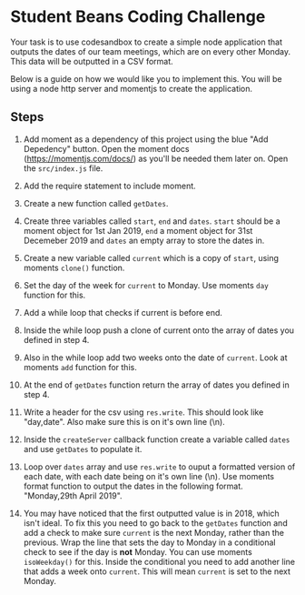 # Student Beans Coding Challenge

Your task is to use codesandbox to create a simple node application that outputs the dates of our team meetings, which are on every other Monday. This data will be outputted in a CSV format.

Below is a guide on how we would like you to implement this. You will be using a node http server and momentjs to create the application.

## Steps

1. Add moment as a dependency of this project using the blue "Add Depedency" button. Open the moment docs (https://momentjs.com/docs/) as you'll be needed them later on. Open the `src/index.js` file.

2. Add the require statement to include moment.

3. Create a new function called `getDates`.

4. Create three variables called `start`, `end` and `dates`. `start` should be a moment object for 1st Jan 2019, `end` a moment object for 31st Decemeber 2019 and `dates` an empty array to store the dates in.

5. Create a new variable called `current` which is a copy of `start`, using moments `clone()` function.

6. Set the day of the week for `current` to Monday. Use moments `day` function for this.

7. Add a while loop that checks if current is before end.

8. Inside the while loop push a clone of current onto the array of dates you defined in step 4.

9. Also in the while loop add two weeks onto the date of `current`. Look at moments `add` function for this.

10. At the end of `getDates` function return the array of dates you defined in step 4.

11. Write a header for the csv using `res.write`. This should look like "day,date". Also make sure this is on it's own line (\n).

12. Inside the `createServer` callback function create a variable called `dates` and use `getDates` to populate it.

13. Loop over `dates` array and use `res.write` to ouput a formatted version of each date, with each date being on it's own line (\n). Use moments format function to output the dates in the following format. "Monday,29th April 2019".

14. You may have noticed that the first outputted value is in 2018, which isn't ideal. To fix this you need to go back to the `getDates` function and add a check to make sure `current` is the next Monday, rather than the previous. Wrap the line that sets the day to Monday in a conditional check to see if the day is **not** Monday. You can use moments `isoWeekday()` for this. Inside the conditional you need to add another line that adds a week onto `current`. This will mean `current` is set to the next Monday.
